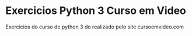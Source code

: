 # Exercicios Python 3 Curso em Video
 Exercicios do curso de python 3 do realizado pelo site cursoemvideo.com

